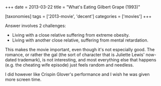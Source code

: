 +++
date = 2013-03-22
title = "What's Eating Gilbert Grape (1993)"

[taxonomies]
tags = ['2013-movie', 'decent']
categories = ['movies']
+++

Answer involves 2 challenges:

-   Living with a close relative suffering from extreme obesity.
-   Living with another close relative, suffering from mental
    retardation.

This makes the movie important, even though it's not especially good.
The romance, or rather the gal (the sort of character that is Juliette
Lewis' now-dated trademark), is not interesting, and most everything
else that happens (e.g. the cheating wife episode) just feels random and
needless.

I did however like Crispin Glover's performance and I wish he was given
more screen time.
